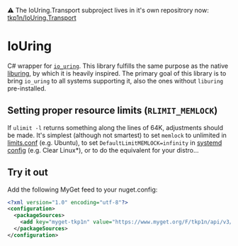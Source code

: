 :warning: The IoUring.Transport subproject lives in it's own repositrory now: [tkp1n/IoUring.Transport](https://github.com/tkp1n/IoUring.Transport)

# IoUring

C# wrapper for [`io_uring`](https://kernel.dk/io_uring.pdf). This library fulfills the same purpose as the native [liburing](https://github.com/axboe/liburing), by which it is heavily inspired.
The primary goal of this library is to bring `io_uring` to all systems supporting it, also the ones without `liburing` pre-installed.

## Setting proper resource limits (`RLIMIT_MEMLOCK`)

If `ulimit -l` returns something along the lines of 64K, adjustments should be made.
It's simplest (although not smartest) to set `memlock` to unlimited in [limits.conf](https://linux.die.net/man/5/limits.conf) (e.g. Ubuntu), to set `DefaultLimitMEMLOCK=infinity` in [systemd config](https://jlk.fjfi.cvut.cz/arch/manpages/man/systemd-system.conf.5) (e.g. Clear Linux*), or to do the equivalent for your distro...

## Try it out

Add the following MyGet feed to your nuget.config:

```xml
<?xml version="1.0" encoding="utf-8"?>
<configuration>
  <packageSources>
    <add key="myget-tkp1n" value="https://www.myget.org/F/tkp1n/api/v3/index.json" />
  </packageSources>
</configuration>
```
